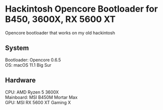 # Hackintosh Opencore Bootloader for B450, 3600X, RX 5600 XT

Opencore bootloader that works on my old hackintosh

## System

Bootloader: Opencore 0.6.5\
OS: macOS 11.1 Big Sur

## Hardware

CPU: AMD Ryzen 5 3600X\
Mainboard: MSI B450M Mortar Max\
GPU: MSI RX 5600 XT Gaming X
